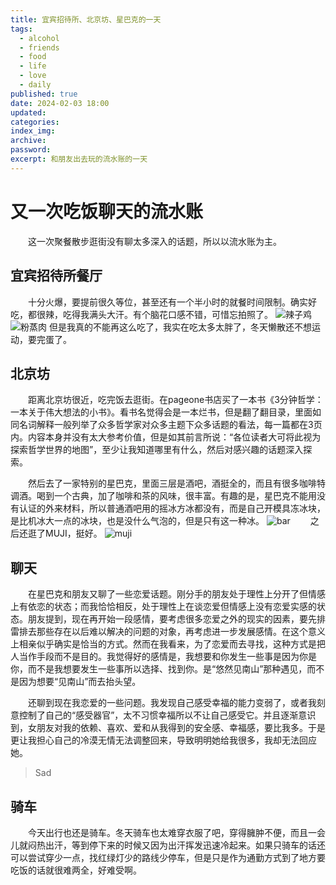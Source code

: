 ```yaml
---
title: 宜宾招待所、北京坊、星巴克的一天
tags:
  - alcohol
  - friends
  - food
  - life
  - love
  - daily
published: true
date: 2024-02-03 18:00
updated: 
categories: 
index_img: 
archive: 
password: 
excerpt: 和朋友出去玩的流水账的一天
---
```


# 又一次吃饭聊天的流水账

&emsp;&emsp;这一次聚餐散步逛街没有聊太多深入的话题，所以以流水账为主。

## 宜宾招待所餐厅

&emsp;&emsp;十分火爆，要提前很久等位，甚至还有一个半小时的就餐时间限制。确实好吃，都很辣，吃得我满头大汗。有个脑花口感不错，可惜忘拍照了。
![辣子鸡](https://HiraethEcho.github.io/picgo/daily/laziji.2dmfkgswcvk0.jpg)
![粉蒸肉](https://HiraethEcho.github.io/picgo/daily/514d8749c8f3ddc93ca5f2ff660f8be.tt6c2y9e4gg.jpg)
但是我真的不能再这么吃了，我实在吃太多太胖了，冬天懒散还不想运动，要完蛋了。

## 北京坊

&emsp;&emsp;距离北京坊很近，吃完饭去逛街。在pageone书店买了一本书《3分钟哲学：一本关于伟大想法的小书》。看书名觉得会是一本烂书，但是翻了翻目录，里面如同名词解释一般列举了众多哲学家对众多主题下众多话题的看法，每一篇都在3页内。内容本身并没有太大参考价值，但是如其前言所说：“各位读者大可将此视为探索哲学世界的地图”，至少让我知道哪里有什么，然后对感兴趣的话题深入探索。

&emsp;&emsp;然后去了一家特别的星巴克，里面三层是酒吧，酒挺全的，而且有很多咖啡特调酒。喝到一个古典，加了咖啡和茶的风味，很丰富。有趣的是，星巴克不能用没有认证的外来材料，所以普通酒吧用的摇冰方冰都没有，而是自己开模具冻冰块，是比机冰大一点的冰块，也是没什么气泡的，但是只有这一种冰。
![bar](https://HiraethEcho.github.io/picgo/daily/bar.19kix5ix594w.jpg)
&emsp;&emsp;之后还逛了MUJI，挺好。
![muji](https://HiraethEcho.github.io/picgo/daily/muji.21v1c9ibh44g.jpg)

## 聊天

&emsp;&emsp;在星巴克和朋友又聊了一些恋爱话题。刚分手的朋友处于理性上分开了但情感上有依恋的状态；而我恰恰相反，处于理性上在谈恋爱但情感上没有恋爱实感的状态。朋友提到，现在再开始一段感情，要考虑很多恋爱之外的现实的因素，要先排雷排去那些存在以后难以解决的问题的对象，再考虑进一步发展感情。在这个意义上相亲似乎确实是恰当的方式。然而在我看来，为了恋爱而去寻找，这种方式是把人当作手段而不是目的。我觉得好的感情是，我想要和你发生一些事是因为你是你，而不是我想要发生一些事所以选择、找到你。是“悠然见南山”那种遇见，而不是因为想要“见南山”而去抬头望。

&emsp;&emsp;还聊到现在我恋爱的一些问题。我发现自己感受幸福的能力变弱了，或者我刻意控制了自己的“感受器官”，太不习惯幸福所以不让自己感受它。并且逐渐意识到，女朋友对我的依赖、喜欢、爱和从我得到的安全感、幸福感，要比我多。于是更让我担心自己的冷漠无情无法调整回来，导致明明她给我很多，我却无法回应她。

> Sad

## 骑车

&emsp;&emsp;今天出行也还是骑车。冬天骑车也太难穿衣服了吧，穿得臃肿不便，而且一会儿就闷热出汗，等到停下来的时候又因为出汗挥发迅速冷起来。如果只骑车的话还可以尝试穿少一点，找红绿灯少的路线少停车，但是只是作为通勤方式到了地方要吃饭的话就很难两全，好难受啊。
